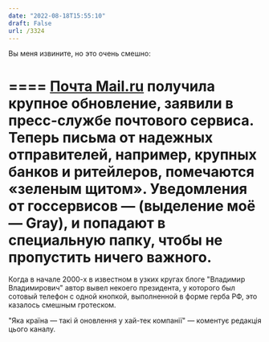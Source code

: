 ```yaml
---
date: "2022-08-18T15:55:10"
draft: False
url: /3324
---
```


Вы меня извините, но это очень смешно:

====
[Почта Mail.ru](https://trk.mail.ru/c/bvd6y1) получила крупное обновление, заявили в пресс-службе почтового сервиса. Теперь письма от надежных отправителей, например, крупных банков и ритейлеров, помечаются «зеленым щитом». Уведомления от госсервисов —  (выделение моё — Gray), и попадают в специальную папку, чтобы не пропустить ничего важного. 
====

Когда в начале 2000-х в известном в узких кругах блоге "Владимир Владимирович" автор вывел некоего президента, у которого был сотовый телефон с одной кнопкой, выполненной в форме герба РФ, это казалось смешным гротеском.

"Яка країна — такі й оновлення у хай-тек компанії" — коментує редакція цього каналу.
